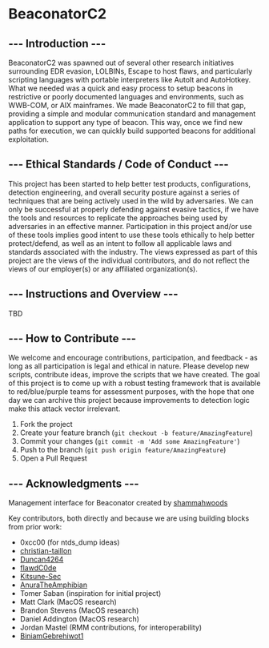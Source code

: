 # BeaconatorC2

## --- Introduction ---

BeaconatorC2 was spawned out of several other research initiatives surrounding EDR evasion, LOLBINs, Escape to host flaws, and particularly scripting languages with portable interpreters like AutoIt and AutoHotkey. What we needed was a quick and easy process to setup beacons in restrictive or poorly documented languages and environments, such as WWB-COM, or AIX mainframes. We made BeaconatorC2 to fill that gap, providing a simple and modular communication standard and management application to support any type of beacon. This way, once we find new paths for execution, we can quickly build supported beacons for additional exploitation.

## --- Ethical Standards / Code of Conduct ---

This project has been started to help better test products, configurations, detection engineering, and overall security posture against a series of techniques that are being actively used in the wild by adversaries. We can only be successful at properly defending against evasive tactics, if we have the tools and resources to replicate the approaches being used by adversaries in an effective manner. Participation in this project and/or use of these tools implies good intent to use these tools ethically to help better protect/defend, as well as an intent to follow all applicable laws and standards associated with the industry. The views expressed as part of this project are the views of the individual contributors, and do not reflect the views of our employer(s) or any affiliated organization(s).  

## --- Instructions and Overview ---

TBD

## --- How to Contribute ---

We welcome and encourage contributions, participation, and feedback - as long as all participation is legal and ethical in nature. Please develop new scripts, contribute ideas, improve the scripts that we have created. The goal of this project is to come up with a robust testing framework that is available to red/blue/purple teams for assessment purposes, with the hope that one day we can archive this project because improvements to detection logic make this attack vector irrelevant.

1. Fork the project
2. Create your feature branch (`git checkout -b feature/AmazingFeature`)
3. Commit your changes (`git commit -m 'Add some AmazingFeature'`)
4. Push to the branch (`git push origin feature/AmazingFeature`)
5. Open a Pull Request

## --- Acknowledgments ---

Management interface for Beaconator created by [shammahwoods](https://github.com/shammahwoods) 

Key contributors, both directly and because we are using building blocks from prior work:

- 0xcc00 (for ntds_dump ideas)
- [christian-taillon](https://github.com/christian-taillon)
- [Duncan4264](https://github.com/Duncan4264)
- [flawdC0de](https://github.com/flawdC0de)
- [Kitsune-Sec](https://github.com/Kitsune-Sec)
- [AnuraTheAmphibian](https://github.com/AnuraTheAmphibian)
- Tomer Saban (inspiration for initial project)
- Matt Clark (MacOS research)
- Brandon Stevens (MacOS research)
- Daniel Addington (MacOS research)
- Jordan Mastel (RMM contributions, for interoperability)
- [BiniamGebrehiwot1](https://github.com/BiniamGebrehiwot1)
